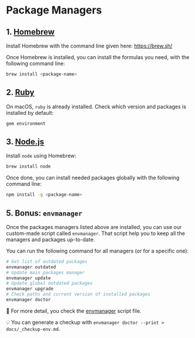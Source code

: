 # Package Managers

## 1. [Homebrew](http://brew.sh/)

Install Homebrew with the command line given here: https://brew.sh/

Once Homebrew is installed, you can install the formulas you need, with the following command line:

```bash
brew install <package-name>
```

## 2. [Ruby](https://www.ruby-lang.org/)

On macOS, `ruby` is already installed. Check which version and packages is installed by default:

```bash
gem environment
```

## 3. [Node.js](http://nodejs.org/)

Install `node` using Homebrew:

```bash
brew install node
```

Once done, you can install needed packages globally with the following command line:

```bash
npm install -g <package-name>
```

## 5. Bonus: `envmanager`

Once the packages managers listed above are installed, you can use our custom-made script called `envmanager`. That script help you to keep all the managers and packages up-to-date.

You can run the following command for all managers (or for a specific one):

```bash
# Get list of outdated packages
envmanager outdated
# Update main packages manager
envmanager update
# Update global outdated packages
envmanager upgrade
# Check paths and current version of installed packages
envmanager doctor
```

:memo: For more detail, you check the [envmanager](../shell/bash/bin/envmanager) script file.

:bulb: You can generate a checkup with `envmanager doctor --print > docs/_checkup-env.md`.
